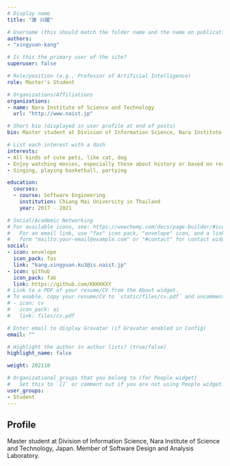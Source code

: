 ```yaml
---
# Display name
title: "康 兴媛"

# Username (this should match the folder name and the name on publications)
authors:
- "xingyuan-kang"

# Is this the primary user of the site?
superuser: false

# Role/position (e.g., Professor of Artificial Intelligence)
role: Master’s Student

# Organizations/Affiliations
organizations:
- name: Nara Institute of Science and Technology
  url: "http://www.naist.jp"

# Short bio (displayed in user profile at end of posts)
bio: Master student at Division of Information Science, Nara Institute of Science and Technology, Japan. Member of Software Design and Analysis Laboratory.

# List each interest with a dash
interests:
- All kinds of cute pets, like cat, dog
- Enjoy watching movies, especially those about history or based on real events
- Singing, playing basketball, partying

education:
  courses:
  - course: Software Engineering
    institution: Chiang Mai University in Thailand
    year: 2017 - 2021

# Social/Academic Networking
# For available icons, see: https://wowchemy.com/docs/page-builder/#icons
#   For an email link, use "fas" icon pack, "envelope" icon, and a link in the
#   form "mailto:your-email@example.com" or "#contact" for contact widget.
social:
- icon: envelope
  icon_pack: fas
  link: "kang.xingyuan.ku3@is.naist.jp"
- icon: github
  icon_pack: fab
  link: https://github.com/KKKKKXY
# Link to a PDF of your resume/CV from the About widget.
# To enable, copy your resume/CV to `static/files/cv.pdf` and uncomment the lines below.
# - icon: cv
#   icon_pack: ai
#   link: files/cv.pdf

# Enter email to display Gravatar (if Gravatar enabled in Config)
email: ""

# Highlight the author in author lists? (true/false)
highlight_name: false

weight: 202110

# Organizational groups that you belong to (for People widget)
#   Set this to `[]` or comment out if you are not using People widget.
user_groups:
- Student
---
```



## Profile
Master student at Division of Information Science, Nara Institute of Science and Technology, Japan. Member of Software Design and Analysis Laboratory.